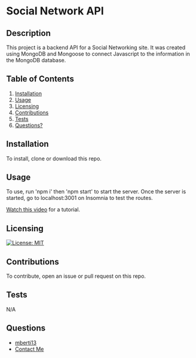 
# Social Network API
## Description
This project is a backend API for a Social Networking site. It was created using MongoDB and Mongoose to connect Javascript to the information in the MongoDB database.

## Table of Contents
1. [Installation](#Installation)
2. [Usage](#Usage)
3. [Licensing](#Licensing)
4. [Contributions](#Contributions)
5. [Tests](#Tests)
6. [Questions?](#Questions)
    
## Installation
To install, clone or download this repo.
## Usage
To use, run 'npm i' then 'npm start' to start the server. Once the server is started, go to localhost:3001 on Insomnia to test the routes.

[Watch this video](https://drive.google.com/file/d/1LBhW2ZI3iKDceYbU3VZ3doB1B50kn2dR/view) for a tutorial.
## Licensing
[![License: MIT](https://img.shields.io/badge/License-MIT-yellow.svg)](https://opensource.org/licenses/MIT)
## Contributions
To contribute, open an issue or pull request on this repo.
## Tests
N/A
## Questions
- [mberti13](https://github.com/mberti13)
- [Contact Me](mailto:matt.berti13@gmail.com)
